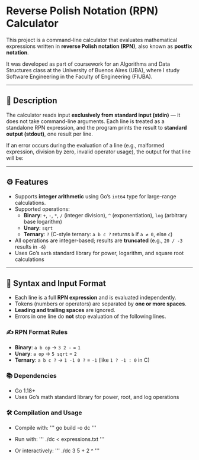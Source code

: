 # Reverse Polish Notation (RPN) Calculator

This project is a command-line calculator that evaluates mathematical expressions written in **reverse Polish notation (RPN)**, also known as **postfix notation**.

It was developed as part of coursework for an Algorithms and Data Structures class at the University of Buenos Aires (UBA), where I study Software Engineering in the Faculty of Engineering (FIUBA).

---

## 📌 Description

The calculator reads input **exclusively from standard input (stdin)** — it does not take command-line arguments. Each line is treated as a standalone RPN expression, and the program prints the result to **standard output (stdout)**, one result per line.

If an error occurs during the evaluation of a line (e.g., malformed expression, division by zero, invalid operator usage), the output for that line will be:

---

## ⚙️ Features

- Supports **integer arithmetic** using Go’s `int64` type for large-range calculations.
- Supported operations:
  - **Binary**: `+`, `-`, `*`, `/` (integer division), `^` (exponentiation), `log` (arbitrary base logarithm)
  - **Unary**: `sqrt`
  - **Ternary**: `?` (C-style ternary: `a b c ?` returns `b` if `a ≠ 0`, else `c`)
- All operations are integer-based; results are **truncated** (e.g., `20 / -3` results in `-6`)
- Uses Go’s `math` standard library for power, logarithm, and square root calculations

---

## 🔣 Syntax and Input Format

- Each line is a full **RPN expression** and is evaluated independently.
- Tokens (numbers or operators) are separated by **one or more spaces**.
- **Leading and trailing spaces** are ignored.
- Errors in one line do **not** stop evaluation of the following lines.

### ✍️ RPN Format Rules

- **Binary**: `a b op` → `3 2 -` = `1`
- **Unary**: `a op` → `5 sqrt` = `2`
- **Ternary**: `a b c ?` → `1 -1 0 ?` = `-1` (like `1 ? -1 : 0` in C)

### 📚 Dependencies

- Go 1.18+
- Uses Go’s math standard library for power, root, and log operations

### 🛠️ Compilation and Usage

- Compile with:
    '''
    go build -o dc
    '''

- Run with:
    '''
    ./dc < expressions.txt
    '''

- Or interactively:
    '''
    ./dc
    3 5 + 2 ^
    '''
    
